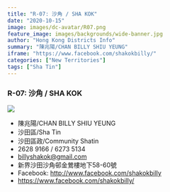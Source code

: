 ```yaml
---
title: "R-07: 沙角 / SHA KOK"
date: "2020-10-15"
image: images/dc-avatar/R07.png
feature_image: images/backgrounds/wide-banner.jpg
author: "Hong Kong Districts Info"
summary: "陳兆陽/CHAN BILLY SHIU YEUNG"
iframe: "https://www.facebook.com/shakokbilly/"
categories: ["New Territories"]
tags: ["Sha Tin"]
---
```


### R-07: 沙角 / SHA KOK  
![](/images/dc-avatar/R07.png)  

 - 陳兆陽/CHAN BILLY SHIU YEUNG  
 - 沙田區/Sha Tin  
 - 沙田區政/Community Shatin  
 - 2628 9166 / 6273 5134  
 - billyshakok@gmail.com  
 - 新界沙田沙角邨金鶯樓地下58-60號  
 - Facebook: http://www.facebook.com/shakokbilly  
 - https://www.facebook.com/shakokbilly/
